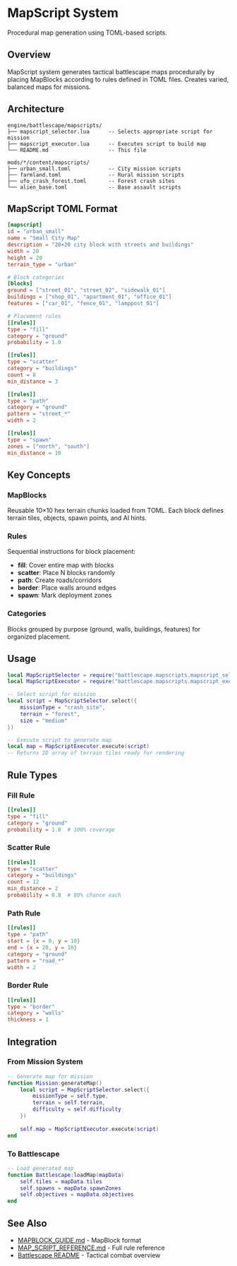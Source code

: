 # MapScript System

Procedural map generation using TOML-based scripts.

## Overview

MapScript system generates tactical battlescape maps procedurally by placing MapBlocks according to rules defined in TOML files. Creates varied, balanced maps for missions.

## Architecture

```
engine/battlescape/mapscripts/
├── mapscript_selector.lua      -- Selects appropriate script for mission
├── mapscript_executor.lua      -- Executes script to build map
└── README.md                   -- This file

mods/*/content/mapscripts/
├── urban_small.toml            -- City mission scripts
├── farmland.toml               -- Rural mission scripts
├── ufo_crash_forest.toml       -- Forest crash sites
└── alien_base.toml             -- Base assault scripts
```

## MapScript TOML Format

```toml
[mapscript]
id = "urban_small"
name = "Small City Map"
description = "20×20 city block with streets and buildings"
width = 20
height = 20
terrain_type = "urban"

# Block categories
[blocks]
ground = ["street_01", "street_02", "sidewalk_01"]
buildings = ["shop_01", "apartment_01", "office_01"]
features = ["car_01", "fence_01", "lamppost_01"]

# Placement rules
[[rules]]
type = "fill"
category = "ground"
probability = 1.0

[[rules]]
type = "scatter"
category = "buildings"
count = 8
min_distance = 3

[[rules]]
type = "path"
category = "ground"
pattern = "street_*"
width = 2

[[rules]]
type = "spawn"
zones = ["north", "south"]
min_distance = 10
```

## Key Concepts

### MapBlocks
Reusable 10×10 hex terrain chunks loaded from TOML. Each block defines terrain tiles, objects, spawn points, and AI hints.

### Rules
Sequential instructions for block placement:
- **fill**: Cover entire map with blocks
- **scatter**: Place N blocks randomly
- **path**: Create roads/corridors
- **border**: Place walls around edges
- **spawn**: Mark deployment zones

### Categories
Blocks grouped by purpose (ground, walls, buildings, features) for organized placement.

## Usage

```lua
local MapScriptSelector = require("battlescape.mapscripts.mapscript_selector")
local MapScriptExecutor = require("battlescape.mapscripts.mapscript_executor")

-- Select script for mission
local script = MapScriptSelector.select({
    missionType = "crash_site",
    terrain = "forest",
    size = "medium"
})

-- Execute script to generate map
local map = MapScriptExecutor.execute(script)
-- Returns 2D array of terrain tiles ready for rendering
```

## Rule Types

### Fill Rule
```toml
[[rules]]
type = "fill"
category = "ground"
probability = 1.0  # 100% coverage
```

### Scatter Rule
```toml
[[rules]]
type = "scatter"
category = "buildings"
count = 12
min_distance = 2
probability = 0.8  # 80% chance each
```

### Path Rule
```toml
[[rules]]
type = "path"
start = {x = 0, y = 10}
end = {x = 20, y = 10}
category = "ground"
pattern = "road_*"
width = 2
```

### Border Rule
```toml
[[rules]]
type = "border"
category = "walls"
thickness = 1
```

## Integration

### From Mission System
```lua
-- Generate map for mission
function Mission:generateMap()
    local script = MapScriptSelector.select({
        missionType = self.type,
        terrain = self.terrain,
        difficulty = self.difficulty
    })
    
    self.map = MapScriptExecutor.execute(script)
end
```

### To Battlescape
```lua
-- Load generated map
function Battlescape:loadMap(mapData)
    self.tiles = mapData.tiles
    self.spawns = mapData.spawnZones
    self.objectives = mapData.objectives
end
```

## See Also

- [MAPBLOCK_GUIDE.md](../../wiki/MAPBLOCK_GUIDE.md) - MapBlock format
- [MAP_SCRIPT_REFERENCE.md](../../wiki/MAP_SCRIPT_REFERENCE.md) - Full rule reference
- [Battlescape README](../README.md) - Tactical combat overview
